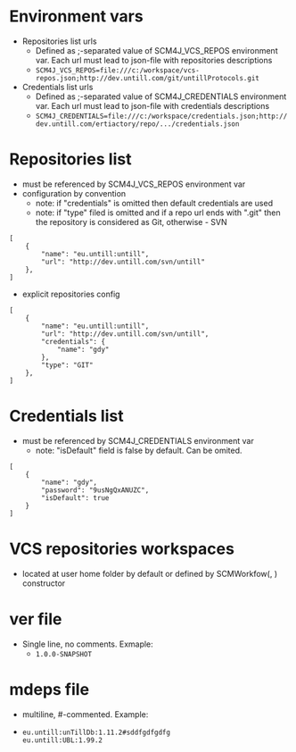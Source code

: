 # Environment vars

- Repositories list urls
	- Defined as ;-separated value of SCM4J_VCS_REPOS environment var. Each url must lead to json-file with repositories descriptions
	- ```SCM4J_VCS_REPOS=file:///c:/workspace/vcs-repos.json;http://dev.untill.com/git/untillProtocols.git```
- Credentials list urls
	- Defined as ;-separated value of SCM4J_CREDENTIALS environment var. Each url must lead to json-file with credentials descriptions
	- ```SCM4J_CREDENTIALS=file:///c:/workspace/credentials.json;http://dev.untill.com/ertiactory/repo/.../credentials.json```
	
# Repositories list
- must be referenced by SCM4J_VCS_REPOS environment var
- configuration by convention
	- note: if "credentials" is omitted then default credentials are used
	- note: if "type" filed is omitted and if a repo url ends with ".git" then the repository is considered as Git, otherwise - SVN
```
[
	{
		"name": "eu.untill:untill",
		"url": "http://dev.untill.com/svn/untill"
	},
]
```
- explicit repositories config
```
[
	{
		"name": "eu.untill:untill",
		"url": "http://dev.untill.com/svn/untill",
		"credentials": {
			"name": "gdy"
		},
		"type": "GIT"
	},
]
```

# Credentials list
- must be referenced by SCM4J_CREDENTIALS environment var
	- note: "isDefault" field is false by default. Can be omited.
```
[
	{
		"name": "gdy",
		"password": "9usNgQxANUZC",
		"isDefault": true
	}
]
```

# VCS repositories workspaces
- located at user home folder by default or defined by SCMWorkfow(<product name>, <workspace home dir>) constructor

# ver file
- Single line, no comments. Exmaple:
	- ```1.0.0-SNAPSHOT```

# mdeps file
- multiline, #-commented. Example:
-	```
	eu.untill:unTillDb:1.11.2#sddfgdfgdfg
	eu.untill:UBL:1.99.2
	```
